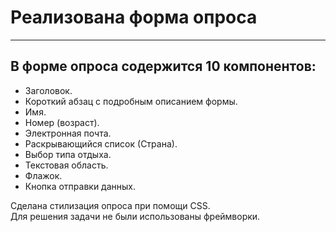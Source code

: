 # Реализована форма опроса

___

## В форме опроса содержится 10 компонентов:
- Заголовок.
- Короткий абзац с подробным описанием формы.
- Имя.
- Номер (возраст). 
- Электронная почта. 
- Раскрывающийся список (Страна).
- Выбор типа отдыха.
- Текстовая область.
- Флажок.
- Кнопка отправки данных.

Сделана стилизация опроса при помощи CSS. \
Для решения задачи не были использованы фреймворки.